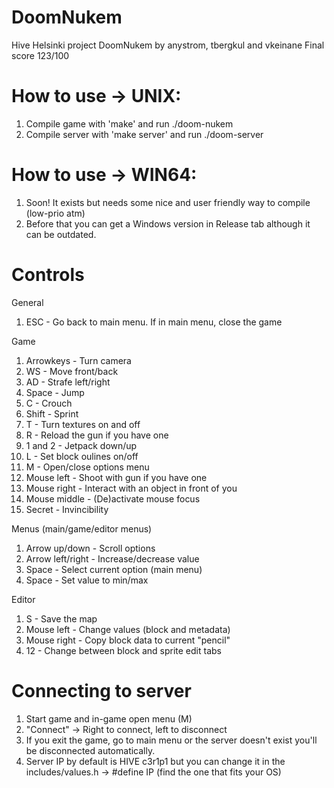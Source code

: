 # DoomNukem
Hive Helsinki project DoomNukem by anystrom, tbergkul and vkeinane
Final score 123/100

# How to use -> UNIX:
1. Compile game with 'make' and run ./doom-nukem
2. Compile server with 'make server' and run ./doom-server

# How to use -> WIN64:
1. Soon! It exists but needs some nice and user friendly way to compile (low-prio atm)
2. Before that you can get a Windows version in Release tab although it can be outdated.

# Controls

General
1. ESC - Go back to main menu. If in main menu, close the game

Game
1. Arrowkeys - Turn camera
2. WS - Move front/back
3. AD - Strafe left/right
4. Space - Jump
5. C - Crouch
6. Shift - Sprint
7. T - Turn textures on and off
8. R - Reload the gun if you have one
9. 1 and 2 - Jetpack down/up
10. L - Set block oulines on/off
11. M - Open/close options menu
12. Mouse left - Shoot with gun if you have one
13. Mouse right - Interact with an object in front of you
14. Mouse middle - (De)activate mouse focus
15. Secret - Invincibility

Menus (main/game/editor menus)
1. Arrow up/down - Scroll options
2. Arrow left/right - Increase/decrease value
3. Space - Select current option (main menu)
4. Space - Set value to min/max

Editor
1. S - Save the map
2. Mouse left - Change values (block and metadata)
3. Mouse right - Copy block data to current "pencil"
4. 12 - Change between block and sprite edit tabs

# Connecting to server
1. Start game and in-game open menu (M)
2. "Connect" -> Right to connect, left to disconnect
3. If you exit the game, go to main menu or the server doesn't exist you'll be disconnected automatically.
4. Server IP by default is HIVE c3r1p1 but you can change it in the includes/values.h -> #define IP (find the one that fits your OS)
